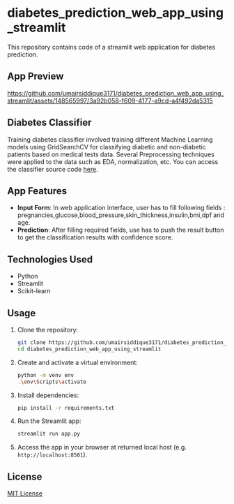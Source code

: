 # diabetes_prediction_web_app_using_streamlit
This repository contains code of a streamlit web application for diabetes prediction.

## App Preview
https://github.com/umairsiddique3171/diabetes_prediction_web_app_using_streamlit/assets/148565997/3a92b058-f609-4177-a9cd-a4f492da5315

## Diabetes Classifier
Training diabetes classifier involved training different Machine Learning models using GridSearchCV for classifying diabetic and non-diabetic patients based on medical tests data. Several Preprocessing techniques were applied to the data such as EDA, normalization, etc. You can access the classifier source code [here](https://github.com/umairsiddique3171/Machine-Learning-Projects/tree/main/diabetes_prediction).

## App Features

- **Input Form**: In web application interface, user has to fill following fields : pregnancies,glucose,blood_pressure,skin_thickness,insulin,bmi,dpf and age.
- **Prediction**: After filling required fields, use has to push the result button to get the classification results with confidence score.

## Technologies Used

- Python
- Streamlit
- Scikit-learn

## Usage

1. Clone the repository:

    ```bash
    git clone https://github.com/umairsiddique3171/diabetes_prediction_web_app_using_streamlit.git
    cd diabetes_prediction_web_app_using_streamlit
    ```

2. Create and activate a virtual environment:

    ```bash
    python -m venv env
    .\env\Scripts\activate
    ```

3. Install dependencies:

    ```bash
    pip install -r requirements.txt
    ```

4. Run the Streamlit app:

    ```bash
    streamlit run app.py
    ```

5. Access the app in your browser at returned local host (e.g. `http://localhost:8501`).

## License
[MIT License](https://github.com/umairsiddique3171/diabetes_prediction_web_app_using_streamlit/blob/main/LICENSE)


